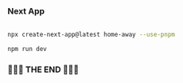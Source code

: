 ### Next App

```sh

npx create-next-app@latest home-away --use-pnpm
```

```sh
npm run dev
```

### 🚀🚀🚀 THE END 🚀🚀🚀